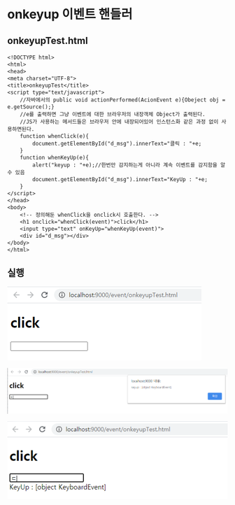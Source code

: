 # onkeyup 이벤트 핸들러

## onkeyupTest.html

```markup
<!DOCTYPE html>
<html>
<head>
<meta charset="UTF-8">
<title>onkeyupTest</title>
<script type="text/javascript">
	//자바에서의 public void actionPerformed(AcionEvent e){Obeject obj = e.getSource();}
	//e를 출력하면 그냥 이벤트에 대한 브라우저의 내장객체 Object가 출력된다.
	//JS가 사용하는 메서드들은 브라우저 안에 내장되어있어 인스턴스화 같은 과정 없이 사용하면된다.
	function whenClick(e){
		document.getElementById("d_msg").innerText="클릭 : "+e;
	}
	function whenKeyUp(e){
		alert("keyup : "+e);//한번만 감지하는게 아니라 계속 이벤트를 감지함을 알 수 있음
		document.getElementById("d_msg").innerText="KeyUp : "+e;
	}
</script>
</head>
<body>
    <!-- 정의해둔 whenClick을 onclick시 호출한다. -->
	<h1 onclick="whenClick(event)">click</h1>
	<input type="text" onKeyUp="whenKeyUp(event)">
	<div id="d_msg"></div>
</body>
</html>
```

## 실행

![&#xAE30;&#xBCF8; &#xD654;&#xBA74;](../../../.gitbook/assets/1%20%2831%29.png)

![&#xD0A4;&#xBCF4;&#xB4DC;&#xB97C; &#xB20C;&#xB974;&#xACE0; &#xC190;&#xC744; &#xB5BC;&#xBA74;](../../../.gitbook/assets/2%20%2822%29.png)

![onkeyup &#xC624;&#xBE0C;&#xC81D;&#xD2B8; &#xCD9C;&#xB825;](../../../.gitbook/assets/3%20%2818%29.png)

